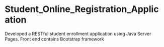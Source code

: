 # Student_Online_Registration_Application
Developed a RESTful student enrollment application using Java Server Pages. Front end contains Bootstrap framework
